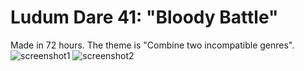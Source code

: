 # Ludum Dare 41: "Bloody Battle"
Made in 72 hours. The theme is "Combine two incompatible genres".
![screenshot1](https://static.jam.vg/raw/741/z/129a1.png)
![screenshot2](https://static.jam.vg/raw/741/z/129ab.png)

